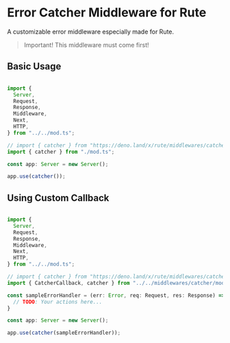 # Error Catcher Middleware for Rute

A customizable error middleware especially made for Rute.

> Important! This middleware must come first!


## Basic Usage

```ts

import {
  Server,
  Request,
  Response,
  Middleware,
  Next,
  HTTP,
} from "../../mod.ts";

// import { catcher } from "https://deno.land/x/rute/middlewares/catcher/mod.ts"
import { catcher } from "./mod.ts";

const app: Server = new Server();

app.use(catcher());

```

## Using Custom Callback

```ts

import {
  Server,
  Request,
  Response,
  Middleware,
  Next,
  HTTP,
} from "../../mod.ts";

// import { catcher } from "https://deno.land/x/rute/middlewares/catcher/mod.ts"
import { CatcherCallback, catcher } from "../../middlewares/catcher/mod.ts";

const sampleErrorHandler = (err: Error, req: Request, res: Response) => {
  // TODO: Your actions here...
}

const app: Server = new Server();

app.use(catcher(sampleErrorHandler));

```